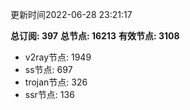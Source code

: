 更新时间2022-06-28 23:21:17

**总订阅: 397**
**总节点: 16213**
**有效节点: 3108**
- v2ray节点: 1949
- ss节点: 697
- trojan节点: 326
- ssr节点: 136
